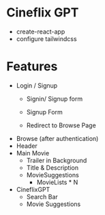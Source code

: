 # Cineflix GPT
- create-react-app
- configure tailwindcss

# Features 
- Login / Signup
    - Signin/ Signup form
    - Signup Form

    - Redirect to Browse Page
- Browse (after authentication)
 - Header
 - Main Movie
    - Trailer in Background
    - Title & Description
    - MovieSuggestions
        - MovieLists * N
- CineflixGPT
    - Search Bar
    - Movie Suggestions